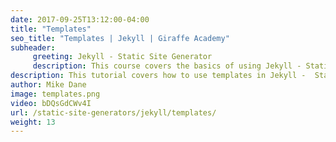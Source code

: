 ```yaml
---
date: 2017-09-25T13:12:00-04:00
title: "Templates"
seo_title: "Templates | Jekyll | Giraffe Academy"
subheader:
     greeting: Jekyll - Static Site Generator
     description: This course covers the basics of using Jekyll - Static Site Generator. Work your way through the videos and we'll teach you everything you need to know to create a professional and scalable website or blog!
description: This tutorial covers how to use templates in Jekyll -  Static Site Generator.
author: Mike Dane
image: templates.png
video: bDQsGdCWv4I
url: /static-site-generators/jekyll/templates/
weight: 13
---
```

